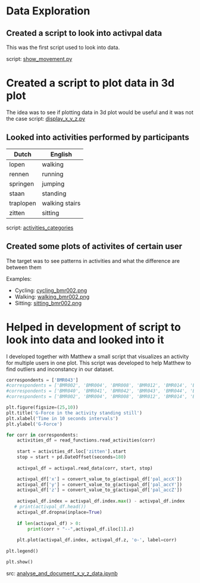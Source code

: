 # Data Exploration

## Created a script to look into activpal data

This was the first script used to look into data. 

script: [show_movement.py](../../evidence/python_script/show_movement.py)

# Created a script to plot data in 3d plot
The idea was to see if plotting data in 3d plot would be useful and it was not the case
script: [display_x_y_z.py](../../evidence/python_script/display_x_y_z.py)

## Looked into activities performed by participants
 | Dutch | English |
| ------ | ------ |
| lopen | walking |
| rennen |running |
| springen |jumping|
| staan | standing |
| traplopen | walking stairs |
| zitten | sitting|

script:  [activities_categories](../../evidence/python_notebook/activites_categories.ipynb)

## Created some plots of activites of certain user
The target was to see patterns in activities and what the difference are between them

Examples: 
- Cycling: [cycling_bmr002.png](../../evidence/images/cycling_bmr002.png)
- Walking: [walking_bmr002.png](../../evidence/images/walking_bmr002.png)
- Sitting: [sitting_bmr002.png](../../evidence/images/sitting_bmr002.png)

# Helped in development of script to look into data and looked into it
I developed together with Matthew a small script that visualizes an activity for multiple users in one plot. 
This script was developed to help Matthew to find outliers and inconstancy in our dataset. 

````python
correspondents = ['BMR043']
#correspondents = ['BMR002', 'BMR004', 'BMR008', 'BMR012', 'BMR014', 'BMR015', 'BMR018', 'BMR031', 'BMR032', 'BMR033', 'BMR034','BMR036']
#correspondents = ['BMR040', 'BMR041', 'BMR042', 'BMR043', 'BMR044', 'BMR052', 'BMR053', 'BMR055', 'BMR058', 'BMR064', 'BMR097', 'BMR098', 'BMR099']
#correspondents = ['BMR002', 'BMR004', 'BMR008', 'BMR012', 'BMR014', 'BMR015', 'BMR018', 'BMR031', 'BMR032', 'BMR033', 'BMR034','BMR036', 'BMR040', 'BMR041', 'BMR042', 'BMR043', 'BMR044', 'BMR052', 'BMR053', 'BMR055', 'BMR058', 'BMR064', 'BMR097', 'BMR098', 'BMR099']

plt.figure(figsize=(25,10))
plt.title('G-Force in the activity standing still')
plt.xlabel('Time in 10 seconds intervals')
plt.ylabel('G-Force')

for corr in correspondents:
    activities_df = read_functions.read_activities(corr)
    
    start = activities_df.loc['zitten'].start
    stop = start + pd.DateOffset(seconds=180)
    
    activpal_df = activpal.read_data(corr, start, stop)

    activpal_df['x'] = convert_value_to_g(activpal_df['pal_accX'])
    activpal_df['y'] = convert_value_to_g(activpal_df['pal_accY'])
    activpal_df['z'] = convert_value_to_g(activpal_df['pal_accZ'])
    
    activpal_df.index = activpal_df.index.max() - activpal_df.index
   # print(activpal_df.head())
    activpal_df.dropna(inplace=True)
    
    if len(activpal_df) > 0:
        print(corr + "--",activpal_df.iloc[1].z)
    
    plt.plot(activpal_df.index, activpal_df.z, 'o-', label=corr)
    
plt.legend()

plt.show()
````
src: [analyse_and_document_x_y_z_data.ipynb](../../evidence/python_notebook/analyse_and_document_x_y_z_data.ipynb)
